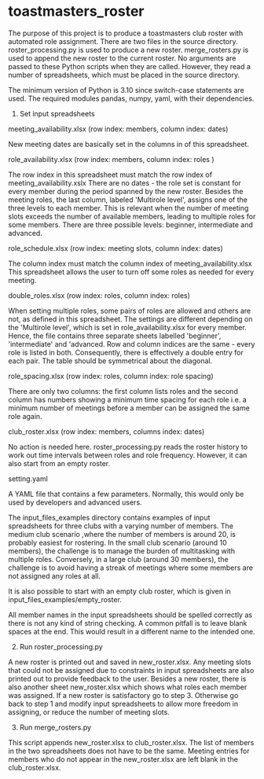 # toastmasters_roster

The purpose of this project is to produce a toastmasters club roster with
automated role assignment. There are two files in the source directory.
roster_processing.py is used to produce a new roster.
merge_rosters.py is used to append the new roster to the current roster.
No arguments are passed to these Python scripts when they are called.
However, they read a number of spreadsheets, which must be placed
in the source directory.

The minimum version of Python is 3.10 since switch-case statements are used.
The required modules pandas, numpy, yaml, with their dependencies.

1. Set input spreadsheets

meeting_availability.xlsx (row index: members, column index: dates)

New meeting dates are basically set in the columns in of this spreadsheet.

role_availability.xlsx (row index: members, column index: roles )

The row index in this spreadsheet must match the row index of meeting_availability.xslx
There are no dates - the role set is constant for every member during the
period spanned by the new roster. Besides the meeting roles, the last column, labeled 'Multirole level',
assigns one of the three levels to each member. This is relevant when the number
of meeting slots exceeds the number of available members, leading to multiple
roles for some members. There are three possible levels: beginner, intermediate
and advanced.

role_schedule.xlsx (row index: meeting slots, column index: dates)

The column index must match the column index of meeting_availability.xlsx
This spreadsheet allows the user to turn off some roles as needed
for every meeting.

double_roles.xlsx (row index: roles, column index: roles)

When setting multiple roles, some pairs of roles are allowed and others
are not, as defined in this spreadsheet. The settings are different
depending on the 'Multirole level', which is set in role_availability.xlsx
for every member. Hence, the file contains three separate sheets labelled
'beginner', 'intermediate' and 'advanced. Row and column indices are the same -
every role is listed in both. Consequently, there is effectively a double
entry for each pair. The table should be symmetrical about the diagonal.

role_spacing.xlsx (row index: roles, column index: role spacing)

There are only two columns: the first column lists roles and the second
column has numbers showing a minimum time spacing for each role i.e.
a minimum number of meetings before a member can be assigned the same
role again.

club_roster.xlsx (row index: members, columns index: dates)

No action is needed here. roster_processing.py reads the roster history
to work out time intervals between roles and role frequency. However,
it can also start from an empty roster.

setting.yaml

A YAML file that contains a few parameters. Normally, this would only
be used by developers and advanced users.

The input_files_examples directory contains examples of input spreadsheets
for three clubs with a varying number of members. The medium club scenario
,where the number of members is around 20, is probably easiest for rostering.
In the small club scenario (around 10 members), the challenge is to manage
the burden of multitasking with multiple roles. Conversely, in a large club
(around 30 members), the challenge is to avoid having a streak of meetings
where some members are not assigned any roles at all.

It is also possible to start with an empty club roster, which is given
in input_files_examples/empty_roster.

All member names in the input spreadsheets should be spelled correctly as
there is not any kind of string checking. A common pitfall is to leave
blank spaces at the end. This would result in a different name to the
intended one.

2. Run roster_processing.py

A new roster is printed out and saved in new_roster.xlsx. Any meeting slots
that could not be assigned due to constraints in input spreadsheets are also
printed out to provide feedback to the user. Besides a new roster, there is also another
sheet new_roster.xlsx which shows what roles each member was assigned. If a new roster is
satisfactory go to step 3. Otherwise go back to step 1 and modify input spreadsheets
to allow more freedom in assigning, or reduce the number of meeting slots.

3. Run merge_rosters.py

This script appends new_roster.xlsx to club_roster.xlsx. The list of members
in the two spreadsheets does not have to be the same. Meeting entries for
members who do not appear in the new_roster.xlsx are left blank in the club_roster.xlsx.
